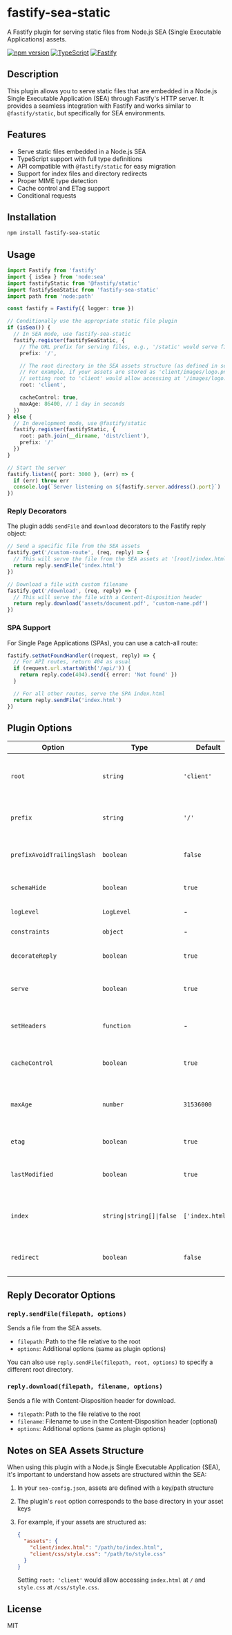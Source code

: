 # fastify-sea-static

A Fastify plugin for serving static files from Node.js SEA (Single Executable Applications) assets.

[![npm version](https://img.shields.io/npm/v/fastify-sea-static.svg)](https://www.npmjs.com/package/fastify-sea-static)
[![TypeScript](https://img.shields.io/badge/TypeScript-5.x-blue)](https://www.typescriptlang.org/)
[![Fastify](https://img.shields.io/badge/Fastify-5.x-orange)](https://www.fastify.io/)

## Description

This plugin allows you to serve static files that are embedded in a Node.js Single Executable Application (SEA) through Fastify's HTTP server. It provides a seamless integration with Fastify and works similar to `@fastify/static`, but specifically for SEA environments.

## Features

- Serve static files embedded in a Node.js SEA
- TypeScript support with full type definitions
- API compatible with `@fastify/static` for easy migration
- Support for index files and directory redirects
- Proper MIME type detection
- Cache control and ETag support
- Conditional requests

## Installation

```bash
npm install fastify-sea-static
```

## Usage

```typescript
import Fastify from 'fastify'
import { isSea } from 'node:sea'
import fastifyStatic from '@fastify/static'
import fastifySeaStatic from 'fastify-sea-static'
import path from 'node:path'

const fastify = Fastify({ logger: true })

// Conditionally use the appropriate static file plugin
if (isSea()) {
  // In SEA mode, use fastify-sea-static
  fastify.register(fastifySeaStatic, {
    // The URL prefix for serving files, e.g., '/static' would serve files at /static/*
    prefix: '/',

    // The root directory in the SEA assets structure (as defined in sea-config.json)
    // For example, if your assets are stored as 'client/images/logo.png',
    // setting root to 'client' would allow accessing at '/images/logo.png'
    root: 'client',

    cacheControl: true,
    maxAge: 86400, // 1 day in seconds
  })
} else {
  // In development mode, use @fastify/static
  fastify.register(fastifyStatic, {
    root: path.join(__dirname, 'dist/client'),
    prefix: '/'
  })
}

// Start the server
fastify.listen({ port: 3000 }, (err) => {
  if (err) throw err
  console.log(`Server listening on ${fastify.server.address().port}`)
})
```

### Reply Decorators

The plugin adds `sendFile` and `download` decorators to the Fastify reply object:

```typescript
// Send a specific file from the SEA assets
fastify.get('/custom-route', (req, reply) => {
  // This will serve the file from the SEA assets at '[root]/index.html'
  return reply.sendFile('index.html')
})

// Download a file with custom filename
fastify.get('/download', (req, reply) => {
  // This will serve the file with a Content-Disposition header
  return reply.download('assets/document.pdf', 'custom-name.pdf')
})
```

### SPA Support

For Single Page Applications (SPAs), you can use a catch-all route:

```typescript
fastify.setNotFoundHandler((request, reply) => {
  // For API routes, return 404 as usual
  if (request.url.startsWith('/api/')) {
    return reply.code(404).send({ error: 'Not found' })
  }

  // For all other routes, serve the SPA index.html
  return reply.sendFile('index.html')
})
```

## Plugin Options

| Option | Type | Default | Description |
|--------|------|---------|-------------|
| `root` | `string` | `'client'` | The root directory within your SEA assets structure |
| `prefix` | `string` | `'/'` | URL path prefix where the static files will be served |
| `prefixAvoidTrailingSlash` | `boolean` | `false` | If true, no trailing "/" is added to the prefix |
| `schemaHide` | `boolean` | `true` | Hide the route schema in documentation |
| `logLevel` | `LogLevel` | - | Log level for the plugin |
| `constraints` | `object` | - | Route constraints |
| `decorateReply` | `boolean` | `true` | If false, don't decorate reply with sendFile |
| `serve` | `boolean` | `true` | If false, don't set up routes, just add decorators |
| `setHeaders` | `function` | - | Function to set custom headers on the response |
| `cacheControl` | `boolean` | `true` | Enable or disable Cache-Control header |
| `maxAge` | `number` | `31536000` | Max age for Cache-Control header in seconds (1 year) |
| `etag` | `boolean` | `true` | Enable or disable ETag header |
| `lastModified` | `boolean` | `true` | Enable or disable Last-Modified header |
| `index` | `string\|string[]\|false` | `['index.html']` | Index filenames to try when accessing a directory |
| `redirect` | `boolean` | `false` | If true, redirect to directory with trailing slash |

## Reply Decorator Options

### `reply.sendFile(filepath, options)`

Sends a file from the SEA assets.

- `filepath`: Path to the file relative to the root
- `options`: Additional options (same as plugin options)

You can also use `reply.sendFile(filepath, root, options)` to specify a different root directory.

### `reply.download(filepath, filename, options)`

Sends a file with Content-Disposition header for download.

- `filepath`: Path to the file relative to the root
- `filename`: Filename to use in the Content-Disposition header (optional)
- `options`: Additional options (same as plugin options)

## Notes on SEA Assets Structure

When using this plugin with a Node.js Single Executable Application (SEA), it's important to understand how assets are structured within the SEA:

1. In your `sea-config.json`, assets are defined with a key/path structure
2. The plugin's `root` option corresponds to the base directory in your asset keys
3. For example, if your assets are structured as:

   ```json
   {
     "assets": {
       "client/index.html": "/path/to/index.html",
       "client/css/style.css": "/path/to/style.css"
     }
   }
   ```

   Setting `root: 'client'` would allow accessing `index.html` at `/` and `style.css` at `/css/style.css`.

## License

MIT
